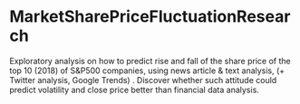 # MarketSharePriceFluctuationResearch

Exploratory analysis on how to predict rise and fall of the share price of the top 10 (2018) of S&P500 companies, using news article & text analysis, (+ Twitter analysis, Google Trends) . Discover whether such attitude could predict volatility and close price better than financial data analysis.
